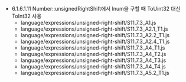 - 6.1.6.1.11 Number::unsignedRightShift에서 lnum을 구할 때 ToUint32 대신 ToInt32 사용
  - language/expressions/unsigned-right-shift/S11.7.3_A1.js
  - language/expressions/unsigned-right-shift/S11.7.3_A2.1_T1.js
  - language/expressions/unsigned-right-shift/S11.7.3_A2.2_T1.js
  - language/expressions/unsigned-right-shift/S11.7.3_A2.4_T1.js
  - language/expressions/unsigned-right-shift/S11.7.3_A4_T1.js
  - language/expressions/unsigned-right-shift/S11.7.3_A4_T2.js
  - language/expressions/unsigned-right-shift/S11.7.3_A4_T3.js
  - language/expressions/unsigned-right-shift/S11.7.3_A4_T4.js
  - language/expressions/unsigned-right-shift/S11.7.3_A5.2_T1.js

